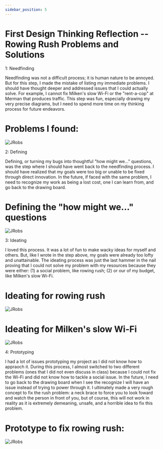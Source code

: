 ```yaml
---
sidebar_position: 5
---
```


# First Design Thinking Reflection -- Rowing Rush Problems and Solutions

1: Needfinding

Needfinding was not a difficult process; it is human nature to be annoyed. But for this step, I made the mistake of listing my immediate problems. I should have thought deeper and addressed issues that I could actually solve. For example, I cannot fix Milken's slow Wi-Fi or the "rent-a-cop" at Merman that produces traffic. This step was fun, especially drawing my very precise diagrams, but I need to spend more time on my thinking process for future endeavors. 

# Problems I found:

![JRobs](https://discord.com/channels/869728015372922900/871870426169610332/1159983407816777758)

2: Defining

Defining, or turning my bugs into thoughtful "how might we..." questions, was the step where I should have went back to the needfinding process. I should have realized that my goals were too big or unable to be fixed through direct innovation. In the future, if faced with the same problem, I need to recognize my work as being a lost cost, one I can learn from, and go back to the drawing board.

# Defining the "how might we..." questions

![JRobs](https://discord.com/channels/869728015372922900/871870426169610332/1159983194213462126)

3: Ideating

I loved this process. It was a lot of fun to make wacky ideas for myself and others. But, like I wrote in the step above, my goals were already too lofty and unattainable. The ideating process was just the last hammer in the nail proving that I could not solve my problem with my resources because they were either: (1) a social problem, like rowing rush; (2) or our of my budget, like Milken's slow Wi-Fi.

# Ideating for rowing rush

![JRobs](https://discord.com/channels/869728015372922900/871870426169610332/1159984481281781823)

# Ideating for Milken's slow Wi-Fi

![JRobs](https://discord.com/channels/869728015372922900/871870426169610332/1159984460192821248)

4: Prototyping

I had a lot of issues prototyping my project as I did not know how to appraoch it. During this process, I almost switched to two different problems (ones that I did not even discuss in class) because I could not fix the Wi-Fi and did not know how to tackle a social issue. In the future, I need to go back to the drawing board when I see the recognize I will have an issue instead of trying to power through it. I ultimately made a very rough concept to fix the rush problem: a neck brace to force you to look foward and watch the person in front of you, but of course, this will not work in reality as it is extremely demeaning, unsafe, and a horrible idea to fix this problem. 

# Prototype to fix rowing rush:

![JRobs](https://discord.com/channels/869728015372922900/871870426169610332/1159983771441959002)